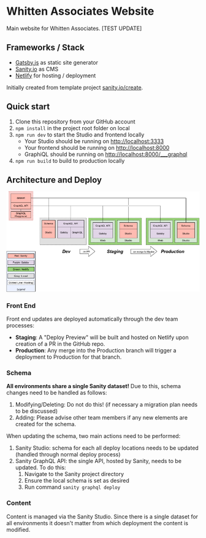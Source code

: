 # Whitten Associates Website

Main website for Whitten Associates. [TEST UPDATE]

## Frameworks / Stack

- [Gatsby.js](https://gatsbyjs.org) as static site generator
- [Sanity.io](https://www.sanity.io) as CMS
- [Netlify](https://netlify.com) for hosting / deployment

Initially created from template project [sanity.io/create](https://www.sanity.io/create/?template=sanity-io%2Fsanity-template-gatsby-portfolio).

## Quick start

1. Clone this repository from your GitHub account
1. `npm install` in the project root folder on local
1. `npm run dev` to start the Studio and frontend locally
   - Your Studio should be running on [http://localhost:3333](http://localhost:3333)
   - Your frontend should be running on [http://localhost:8000](http://localhost:8000)
   - GraphiQL should be running on [http://localhost:8000/\_\_\_graphql](http://localhost:8000/___graphql)
1. `npm run build` to build to production locally

## Architecture and Deploy

![Architecture](arch_deploy.png)

### Front End

Front end updates are deployed automatically through the dev team processes:

- **Staging**: A "Deploy Preview" will be built and hosted on Netlify upon creation of a PR in the GitHub repo.
- **Production**: Any merge into the Production branch will trigger a deployment to Production for that branch.

### Schema

**All environments share a single Sanity dataset!** Due to this, schema changes need to be handled as follows:

1. Modifying/Deleting: Do not do this! (if necessary a migration plan needs to be discussed)
1. Adding: Please advise other team members if any new elements are created for the schema.

When updating the schema, two main actions need to be performed:

1. Sanity Studio: schema for each all deploy locations needs to be updated (handled through normal deploy process)
1. Sanity GraphQL API: the single API, hosted by Sanity, needs to be updated. To do this:
   1. Navigate to the Sanity project directory
   1. Ensure the local schema is set as desired
   1. Run command `sanity graphql deploy`

### Content

Content is managed via the Sanity Studio. Since there is a single dataset for all environments it doesn't matter from which deployment the content is modified.
